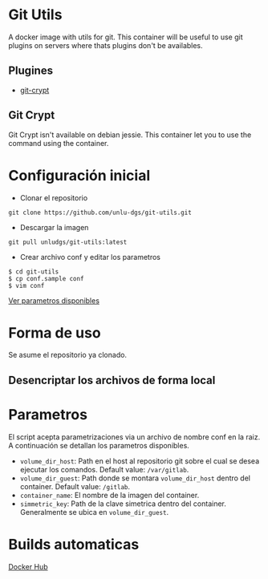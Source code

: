 # Git Utils

A docker image with utils for git. This container will be useful to use git plugins on servers where thats plugins don't be availables.

## Plugines

 * [git-crypt](https://www.agwa.name/projects/git-crypt/)

## Git Crypt

Git Crypt isn't available on debian jessie. This container let you to use the command using the container.

# Configuración inicial

 * Clonar el repositorio

```
git clone https://github.com/unlu-dgs/git-utils.git
```

 * Descargar la imagen

```
git pull unludgs/git-utils:latest
```

 * Crear archivo conf y editar los parametros

```
$ cd git-utils
$ cp conf.sample conf
$ vim conf
```

[Ver parametros disponibles]()

# Forma de uso

Se asume el repositorio ya clonado.

## Desencriptar los archivos de forma local

# Parametros

El script acepta parametrizaciones via un archivo de nombre conf en la raiz. A continuación se detallan los parametros disponibles.

 * `volume_dir_host`: Path en el host al repositorio git sobre el cual se desea ejecutar los comandos. Default value: `/var/gitlab`.
 * `volume_dir_guest`: Path donde se montara `volume_dir_host` dentro del container. Default value: `/gitlab`.
 * `container_name`: El nombre de la imagen del container.
 * `simmetric_key`: Path de la clave simetrica dentro del container. Generalmente se ubica en `volume_dir_guest`.

# Builds automaticas

[Docker Hub](https://hub.docker.com/r/unludgs/git-utils/)
